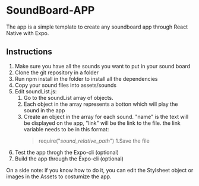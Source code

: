 # SoundBoard-APP
The app is a simple template to create any soundboard app through React Native with Expo.

## Instructions
1. Make sure you have all the sounds you want to put in your sound board
1. Clone the git repository in a folder
1. Run npm install in the folder to install all the dependencies
1. Copy your sound files into assets/sounds
1. Edit soundList.js:
    1. Go to the soundList array of objects.
    1. Each object in the array represents a botton which will play the sound in the app
    1. Create an object in the array for each sound. "name" is the text will be displayed on the app, "link" will be the link to the file.
        the link variable needs to be in this format: 
        >require("_sound_relative_path_")
    1.Save the file
1. Test the app throgh the Expo-cli (optional)
1. Build the app through the Expo-cli (optional)

On a side note: if you know how to do it, you can edit the Stylsheet object or images in the Assets to costumize the app.
